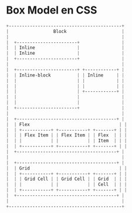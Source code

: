 <div w-full h-full>
    <div>
        <h1 w-70 pb-4 text-gradient-css font-mono text-2xl >Box Model en CSS</h1>
    </div>
    <div>
        <ListCustom
            listStyle="text-gradient-css"
            title="Composants du Modèle de Boîte"
            :list="[
                `Block: Les éléments de type block prennent toute la largeur disponible et commencent toujours sur une nouvelle ligne.`,
                `Inline: Les éléments de type inline ne prennent que la largeur nécessaire et peuvent être placés côte à côte.`,
                `Inline-block: Combinaison des deux précédents. Ils se comportent comme des éléments inline, mais acceptent les propriétés de dimension (width, height).`,
                `Flex: Utilisé pour créer des layouts flexibles. Les enfants directs d'un conteneur flex peuvent être organisés horizontalement ou verticalement. flex peuvent être organisés horizontalement ou verticalement.`,
                `Grid: Utilisé pour créer des mises en page en deux dimensions, permettant un contrôle précis des lignes et des colonnes.`
            ]"
        />
    </div>
    <div px-8 w-20 h-4>

```css
+-------------------------------------------+
|                 Block                     |
|                                           |
|  +-----------------------+                |
|  | Inline                |                |
|  | Inline                |                |
|  +-----------------------+                |
|                                           |
|  +-----------------------+ +------------+ |
|  | Inline-block          | | Inline     | |
|  |                       | |            | |
|  |                       | |            | |
|  |                       | +------------+ |
|  |                       |                |
|  |                       |                |
|  +-----------------------+                |
|                                           |
|  +--------------------------------------+ |
|  | Flex                                  | |
|  | +-----------+ +-----------+ +-------+ | |
|  | | Flex Item | | Flex Item | | Flex  | | |
|  | |           | |           | | Item  | | |
|  | +-----------+ +-----------+ +-------+ | |
|  +--------------------------------------+ |
|                                           |
|  +--------------------------------------+ |
|  | Grid                                  | |
|  | +-----------+ +-----------+ +-------+ | |
|  | | Grid Cell | | Grid Cell | | Grid  | | |
|  | |           | |           | | Cell  | | |
|  | +-----------+ +-----------+ +-------+ | |
|  +--------------------------------------+ |
|                                           |
+-------------------------------------------+
```
</div>
</div>
